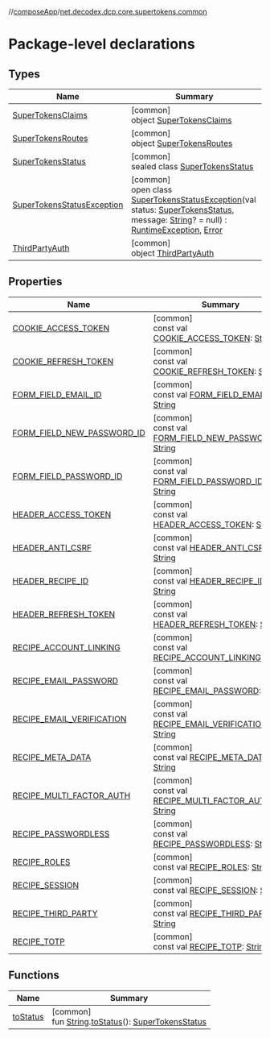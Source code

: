 //[composeApp](../../index.md)/[net.decodex.dcp.core.supertokens.common](index.md)

# Package-level declarations

## Types

| Name | Summary |
|---|---|
| [SuperTokensClaims](-super-tokens-claims/index.md) | [common]<br>object [SuperTokensClaims](-super-tokens-claims/index.md) |
| [SuperTokensRoutes](-super-tokens-routes/index.md) | [common]<br>object [SuperTokensRoutes](-super-tokens-routes/index.md) |
| [SuperTokensStatus](-super-tokens-status/index.md) | [common]<br>sealed class [SuperTokensStatus](-super-tokens-status/index.md) |
| [SuperTokensStatusException](-super-tokens-status-exception/index.md) | [common]<br>open class [SuperTokensStatusException](-super-tokens-status-exception/index.md)(val status: [SuperTokensStatus](-super-tokens-status/index.md), message: [String](https://kotlinlang.org/api/latest/jvm/stdlib/kotlin/-string/index.html)? = null) : [RuntimeException](https://kotlinlang.org/api/latest/jvm/stdlib/kotlin/-runtime-exception/index.html), [Error](../net.decodex.dcp.core.utils/-error/index.md) |
| [ThirdPartyAuth](-third-party-auth/index.md) | [common]<br>object [ThirdPartyAuth](-third-party-auth/index.md) |

## Properties

| Name | Summary |
|---|---|
| [COOKIE_ACCESS_TOKEN](-c-o-o-k-i-e_-a-c-c-e-s-s_-t-o-k-e-n.md) | [common]<br>const val [COOKIE_ACCESS_TOKEN](-c-o-o-k-i-e_-a-c-c-e-s-s_-t-o-k-e-n.md): [String](https://kotlinlang.org/api/latest/jvm/stdlib/kotlin/-string/index.html) |
| [COOKIE_REFRESH_TOKEN](-c-o-o-k-i-e_-r-e-f-r-e-s-h_-t-o-k-e-n.md) | [common]<br>const val [COOKIE_REFRESH_TOKEN](-c-o-o-k-i-e_-r-e-f-r-e-s-h_-t-o-k-e-n.md): [String](https://kotlinlang.org/api/latest/jvm/stdlib/kotlin/-string/index.html) |
| [FORM_FIELD_EMAIL_ID](-f-o-r-m_-f-i-e-l-d_-e-m-a-i-l_-i-d.md) | [common]<br>const val [FORM_FIELD_EMAIL_ID](-f-o-r-m_-f-i-e-l-d_-e-m-a-i-l_-i-d.md): [String](https://kotlinlang.org/api/latest/jvm/stdlib/kotlin/-string/index.html) |
| [FORM_FIELD_NEW_PASSWORD_ID](-f-o-r-m_-f-i-e-l-d_-n-e-w_-p-a-s-s-w-o-r-d_-i-d.md) | [common]<br>const val [FORM_FIELD_NEW_PASSWORD_ID](-f-o-r-m_-f-i-e-l-d_-n-e-w_-p-a-s-s-w-o-r-d_-i-d.md): [String](https://kotlinlang.org/api/latest/jvm/stdlib/kotlin/-string/index.html) |
| [FORM_FIELD_PASSWORD_ID](-f-o-r-m_-f-i-e-l-d_-p-a-s-s-w-o-r-d_-i-d.md) | [common]<br>const val [FORM_FIELD_PASSWORD_ID](-f-o-r-m_-f-i-e-l-d_-p-a-s-s-w-o-r-d_-i-d.md): [String](https://kotlinlang.org/api/latest/jvm/stdlib/kotlin/-string/index.html) |
| [HEADER_ACCESS_TOKEN](-h-e-a-d-e-r_-a-c-c-e-s-s_-t-o-k-e-n.md) | [common]<br>const val [HEADER_ACCESS_TOKEN](-h-e-a-d-e-r_-a-c-c-e-s-s_-t-o-k-e-n.md): [String](https://kotlinlang.org/api/latest/jvm/stdlib/kotlin/-string/index.html) |
| [HEADER_ANTI_CSRF](-h-e-a-d-e-r_-a-n-t-i_-c-s-r-f.md) | [common]<br>const val [HEADER_ANTI_CSRF](-h-e-a-d-e-r_-a-n-t-i_-c-s-r-f.md): [String](https://kotlinlang.org/api/latest/jvm/stdlib/kotlin/-string/index.html) |
| [HEADER_RECIPE_ID](-h-e-a-d-e-r_-r-e-c-i-p-e_-i-d.md) | [common]<br>const val [HEADER_RECIPE_ID](-h-e-a-d-e-r_-r-e-c-i-p-e_-i-d.md): [String](https://kotlinlang.org/api/latest/jvm/stdlib/kotlin/-string/index.html) |
| [HEADER_REFRESH_TOKEN](-h-e-a-d-e-r_-r-e-f-r-e-s-h_-t-o-k-e-n.md) | [common]<br>const val [HEADER_REFRESH_TOKEN](-h-e-a-d-e-r_-r-e-f-r-e-s-h_-t-o-k-e-n.md): [String](https://kotlinlang.org/api/latest/jvm/stdlib/kotlin/-string/index.html) |
| [RECIPE_ACCOUNT_LINKING](-r-e-c-i-p-e_-a-c-c-o-u-n-t_-l-i-n-k-i-n-g.md) | [common]<br>const val [RECIPE_ACCOUNT_LINKING](-r-e-c-i-p-e_-a-c-c-o-u-n-t_-l-i-n-k-i-n-g.md): [String](https://kotlinlang.org/api/latest/jvm/stdlib/kotlin/-string/index.html) |
| [RECIPE_EMAIL_PASSWORD](-r-e-c-i-p-e_-e-m-a-i-l_-p-a-s-s-w-o-r-d.md) | [common]<br>const val [RECIPE_EMAIL_PASSWORD](-r-e-c-i-p-e_-e-m-a-i-l_-p-a-s-s-w-o-r-d.md): [String](https://kotlinlang.org/api/latest/jvm/stdlib/kotlin/-string/index.html) |
| [RECIPE_EMAIL_VERIFICATION](-r-e-c-i-p-e_-e-m-a-i-l_-v-e-r-i-f-i-c-a-t-i-o-n.md) | [common]<br>const val [RECIPE_EMAIL_VERIFICATION](-r-e-c-i-p-e_-e-m-a-i-l_-v-e-r-i-f-i-c-a-t-i-o-n.md): [String](https://kotlinlang.org/api/latest/jvm/stdlib/kotlin/-string/index.html) |
| [RECIPE_META_DATA](-r-e-c-i-p-e_-m-e-t-a_-d-a-t-a.md) | [common]<br>const val [RECIPE_META_DATA](-r-e-c-i-p-e_-m-e-t-a_-d-a-t-a.md): [String](https://kotlinlang.org/api/latest/jvm/stdlib/kotlin/-string/index.html) |
| [RECIPE_MULTI_FACTOR_AUTH](-r-e-c-i-p-e_-m-u-l-t-i_-f-a-c-t-o-r_-a-u-t-h.md) | [common]<br>const val [RECIPE_MULTI_FACTOR_AUTH](-r-e-c-i-p-e_-m-u-l-t-i_-f-a-c-t-o-r_-a-u-t-h.md): [String](https://kotlinlang.org/api/latest/jvm/stdlib/kotlin/-string/index.html) |
| [RECIPE_PASSWORDLESS](-r-e-c-i-p-e_-p-a-s-s-w-o-r-d-l-e-s-s.md) | [common]<br>const val [RECIPE_PASSWORDLESS](-r-e-c-i-p-e_-p-a-s-s-w-o-r-d-l-e-s-s.md): [String](https://kotlinlang.org/api/latest/jvm/stdlib/kotlin/-string/index.html) |
| [RECIPE_ROLES](-r-e-c-i-p-e_-r-o-l-e-s.md) | [common]<br>const val [RECIPE_ROLES](-r-e-c-i-p-e_-r-o-l-e-s.md): [String](https://kotlinlang.org/api/latest/jvm/stdlib/kotlin/-string/index.html) |
| [RECIPE_SESSION](-r-e-c-i-p-e_-s-e-s-s-i-o-n.md) | [common]<br>const val [RECIPE_SESSION](-r-e-c-i-p-e_-s-e-s-s-i-o-n.md): [String](https://kotlinlang.org/api/latest/jvm/stdlib/kotlin/-string/index.html) |
| [RECIPE_THIRD_PARTY](-r-e-c-i-p-e_-t-h-i-r-d_-p-a-r-t-y.md) | [common]<br>const val [RECIPE_THIRD_PARTY](-r-e-c-i-p-e_-t-h-i-r-d_-p-a-r-t-y.md): [String](https://kotlinlang.org/api/latest/jvm/stdlib/kotlin/-string/index.html) |
| [RECIPE_TOTP](-r-e-c-i-p-e_-t-o-t-p.md) | [common]<br>const val [RECIPE_TOTP](-r-e-c-i-p-e_-t-o-t-p.md): [String](https://kotlinlang.org/api/latest/jvm/stdlib/kotlin/-string/index.html) |

## Functions

| Name | Summary |
|---|---|
| [toStatus](to-status.md) | [common]<br>fun [String](https://kotlinlang.org/api/latest/jvm/stdlib/kotlin/-string/index.html).[toStatus](to-status.md)(): [SuperTokensStatus](-super-tokens-status/index.md) |
